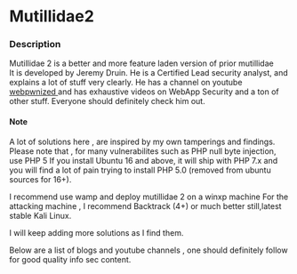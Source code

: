 # Mutillidae2
<h3>Description</h3>

<p>Mutillidae 2 is a better and more feature laden version of prior mutillidae </br>
It is developed by Jeremy Druin. He is a Certified Lead security analyst, and explains a lot of stuff very clearly. He has a channel on youtube <a href="https://www.youtube.com/user/webpwnized!"> webpwnized </a>
and has exhaustive videos on WebApp Security and a ton of other stuff.
Everyone should definitely check him out.

<h4>Note</h4>
A lot of solutions here , are inspired by my own tamperings and findings.
Please note that , for many vulnerabilites such as PHP null byte injection, use PHP 5
If you install Ubuntu 16 and above, it will ship with PHP 7.x and you will find a lot of pain trying to install PHP 5.0 (removed from ubuntu sources for 16+).

I recommend use wamp and deploy mutillidae 2 on a winxp machine
For the attacking machine , I recommend Backtrack (4+) or much better still,latest stable Kali Linux.

I will keep adding more solutions as I find them.

Below are a list of blogs and youtube channels , one should definitely follow for good quality info sec
content. 

